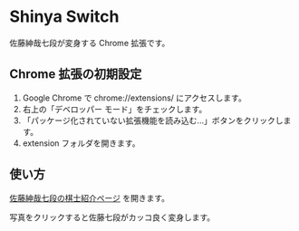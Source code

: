 # Shinya Switch

佐藤紳哉七段が変身する Chrome 拡張です。

## Chrome 拡張の初期設定

1. Google Chrome で chrome://extensions/ にアクセスします。
1. 右上の「デベロッパー モード」をチェックします。
1. 「パッケージ化されていない拡張機能を読み込む...」ボタンをクリックします。
1. extension フォルダを開きます。

## 使い方

[佐藤紳哉七段の棋士紹介ページ](http://www.shogi.or.jp/player/kishi/satou-sin.html) を開きます。

写真をクリックすると佐藤七段がカッコ良く変身します。
